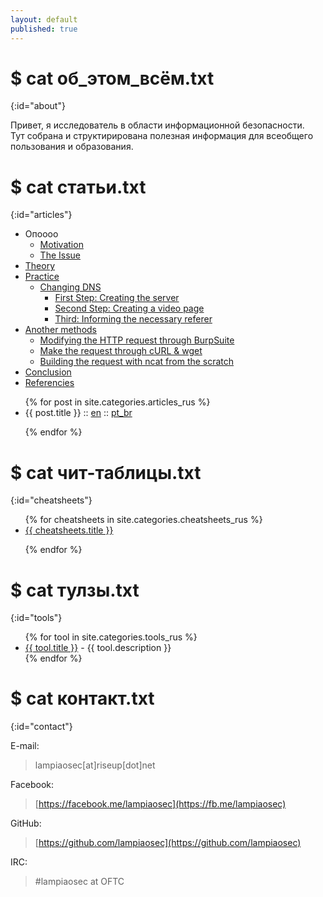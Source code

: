 ```yaml
---
layout: default
published: true
---
```

<title>Rucker :: Security Researcher</title>

# $ cat об_этом_всём.txt
{:id="about"}

Привет, я исследователь в области информационной безопасности. <br>
Тут собрана и структирирована полезная информация для всеобщего пользования и образования.

# $ cat статьи.txt
{:id="articles"}






<ul id="markdown-toc">
  <li>Опоооо<ul>
      <li><a href="#motivation" id="markdown-toc-motivation">Motivation</a></li>
      <li><a href="#the-issue" id="markdown-toc-the-issue">The Issue</a></li>
    </ul>
  </li>
  <li><a href="#theory" id="markdown-toc-theory">Theory</a></li>
  <li><a href="#practice" id="markdown-toc-practice">Practice</a>    <ul>
      <li><a href="#changing-dns" id="markdown-toc-changing-dns">Changing DNS</a>        <ul>
          <li><a href="#first-step-creating-the-server" id="markdown-toc-first-step-creating-the-server">First Step: Creating the server</a></li>
          <li><a href="#second-step-creating-a-video-page" id="markdown-toc-second-step-creating-a-video-page">Second Step: Creating a video page</a></li>
          <li><a href="#third-informing-the-necessary-referer" id="markdown-toc-third-informing-the-necessary-referer">Third: Informing the necessary referer</a></li>
        </ul>
      </li>
    </ul>
  </li>
  <li><a href="#another-methods" id="markdown-toc-another-methods">Another methods</a>    <ul>
      <li><a href="#modifying-the-http-request-through-burpsuite" id="markdown-toc-modifying-the-http-request-through-burpsuite">Modifying the HTTP request through BurpSuite</a></li>
      <li><a href="#make-the-request-through-curl--wget" id="markdown-toc-make-the-request-through-curl--wget">Make the request through cURL &amp; wget</a></li>
      <li><a href="#building-the-request-with-ncat-from-the-scratch" id="markdown-toc-building-the-request-with-ncat-from-the-scratch">Building the request with ncat from the scratch</a></li>
    </ul>
  </li>
  <li><a href="#conclusion" id="markdown-toc-conclusion">Conclusion</a></li>
  <li><a href="#referencies" id="markdown-toc-referencies">Referencies</a></li>
</ul>










<ul>
{% for post in site.categories.articles_rus %}
<li>{{ post.title }} :: <a href="{{ post.url }}" title="{{ post.description }}">en</a> :: <a href="{{ post.pt }}" title="{{ post.description_pt }}">pt_br</a></li>


{% endfor %}
</ul>

# $ cat чит-таблицы.txt
{:id="cheatsheets"}

<ul>
{% for cheatsheets in site.categories.cheatsheets_rus %}
<li><a href="{{ cheatsheets.url }}" title="{{ cheatsheets.description }}">{{ cheatsheets.title }}</a></li>
 
{% endfor %}
</ul>

# $ cat тулзы.txt
{:id="tools"}

<ul>
{% for tool in site.categories.tools_rus %}
<li><a href="{{ tool.link }}">{{ tool.title }}</a> - {{ tool.description }}</li>
{% endfor %}
</ul>

# $ cat контакт.txt
{:id="contact"}

E-mail:

> lampiaosec[at]riseup[dot]net

Facebook:

> [https://facebook.me/lampiaosec](https://fb.me/lampiaosec)

GitHub:

> [https://github.com/lampiaosec](https://github.com/lampiaosec)

IRC:

> \#lampiaosec at OFTC
